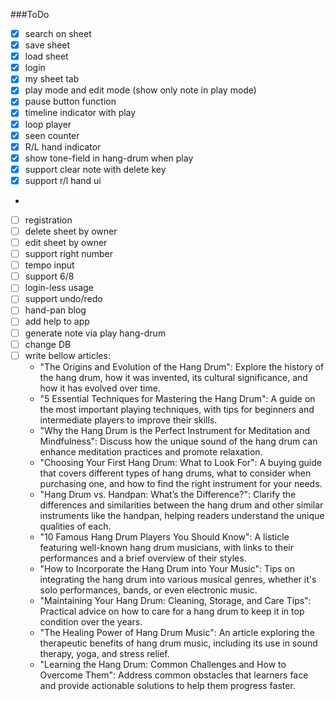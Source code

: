 ###ToDo
- [x] search on sheet
- [x] save sheet
- [x] load sheet
- [x] login
- [x] my sheet tab
- [x] play mode and edit mode  (show only note in play mode)
- [x] pause button function
- [x] timeline indicator with play
- [x] loop player
- [x] seen counter
- [x] R/L hand indicator
- [x] show tone-field in hang-drum when play
- [x] support clear note with delete key
- [x] support r/l hand ui
- 
- [ ] registration
- [ ] delete sheet by owner
- [ ] edit sheet by owner
- [ ] support right number
- [ ] tempo input
- [ ] support 6/8
- [ ] login-less usage
- [ ] support undo/redo
- [ ] hand-pan blog
- [ ] add help to app
- [ ] generate note via play hang-drum
- [ ] change DB
- [ ] write bellow articles:
  - "The Origins and Evolution of the Hang Drum": Explore the history of the hang drum, how it was invented, its cultural significance, and how it has evolved over time.
  - "5 Essential Techniques for Mastering the Hang Drum": A guide on the most important playing techniques, with tips for beginners and intermediate players to improve their skills.
  - "Why the Hang Drum is the Perfect Instrument for Meditation and Mindfulness": Discuss how the unique sound of the hang drum can enhance meditation practices and promote relaxation.
  - "Choosing Your First Hang Drum: What to Look For": A buying guide that covers different types of hang drums, what to consider when purchasing one, and how to find the right instrument for your needs.
  - "Hang Drum vs. Handpan: What’s the Difference?": Clarify the differences and similarities between the hang drum and other similar instruments like the handpan, helping readers understand the unique qualities of each.
  - "10 Famous Hang Drum Players You Should Know": A listicle featuring well-known hang drum musicians, with links to their performances and a brief overview of their styles.
  - "How to Incorporate the Hang Drum into Your Music": Tips on integrating the hang drum into various musical genres, whether it's solo performances, bands, or even electronic music.
  - "Maintaining Your Hang Drum: Cleaning, Storage, and Care Tips": Practical advice on how to care for a hang drum to keep it in top condition over the years.
  - "The Healing Power of Hang Drum Music": An article exploring the therapeutic benefits of hang drum music, including its use in sound therapy, yoga, and stress relief.
  - "Learning the Hang Drum: Common Challenges and How to Overcome Them": Address common obstacles that learners face and provide actionable solutions to help them progress faster.
